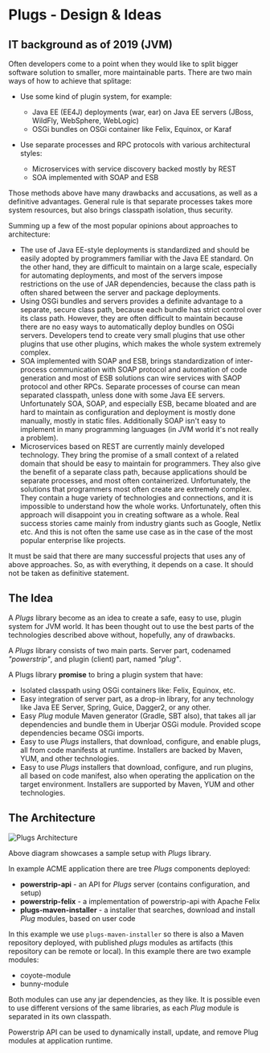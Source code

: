# Plugs - Design & Ideas

## IT background as of 2019 (JVM)

Often developers come to a point when they would like to split bigger 
software solution to smaller, more maintainable parts. There are two main 
ways of how to achieve that splitage:

 * Use some kind of plugin system, for example:
 
   * Java EE (EE4J) deployments (war, ear) on Java EE servers (JBoss, 
     WildFly, WebSphere, WebLogic)
   * OSGi bundles on OSGi container like Felix, Equinox, or Karaf
   
 * Use separate processes and RPC protocols with various architectural styles:
   
   * Microservices with service discovery backed mostly by REST
   * SOA implemented with SOAP and ESB

Those methods above have many drawbacks and accusations, as well as a 
definitive advantages. General rule is that separate processes takes more 
system resources, but also brings classpath isolation, thus security. 

Summing up a few of the most popular opinions about approaches to architecture:

 * The use of Java EE-style deployments is standardized and should be easily
   adopted by programmers familiar with the Java EE standard. On the other 
   hand, they are difficult to maintain on a large scale, especially for 
   automating deployments, and most of the servers impose restrictions on the
   use of JAR dependencies, because the class path is often shared between 
   the server and package deployments.
 * Using OSGi bundles and servers provides a definite advantage to a 
   separate, secure class path, because each bundle has strict control over its 
   class path. However, they are often difficult to maintain because there 
   are no easy ways to automatically deploy bundles on OSGi servers. Developers 
   tend to create very small plugins that use other plugins that use other 
   plugins, which makes the whole system extremely complex.
 * SOA implemented with SOAP and ESB, brings standardization of inter-process 
   communication with SOAP protocol and automation of code generation and 
   most of ESB solutions can wire services with SAOP protocol and other RPCs.
   Separate processes of course can mean separated classpath, unless done 
   with some Java EE servers. Unfortunately SOA, SOAP, and especially ESB, 
   became bloated and are hard to maintain as configuration and deployment is
   mostly done manually, mostly in static files. Additionally SOAP isn't easy
   to implement in many programming languages (in JVM world it's not really a
   problem).
 * Microservices based on REST are currently mainly developed technology.
   They bring the promise of a small context of a related domain that should
   be easy to maintain for programmers. They also give the benefit of a 
   separate class path, because applications should be separate processes, 
   and most often containerized. Unfortunately, the solutions that programmers 
   most often create are extremely complex. They contain a huge variety of 
   technologies and connections, and it is impossible to understand how the 
   whole works. Unfortunately, often this approach will disappoint you in 
   creating software as a whole. Real success stories came mainly from 
   industry giants such as Google, Netlix etc. And this is not often the same
   use case as in the case of the most popular enterprise like projects. 
   
It must be said that there are many successful projects that uses any of 
above approaches. So, as with everything, it depends on a case. It should not
be taken as definitive statement.

## The Idea
 
A *Plugs* library become as an idea to create a safe, easy to use, plugin 
system for JVM world. It has been thought out to use the best parts of the 
technologies described above without, hopefully, any of drawbacks.

A *Plugs* library consists of two main parts. Server part, codenamed 
*"powerstrip"*, and plugin (client) part, named *"plug"*.

A Plugs library **promise** to bring a plugin system that have:

 * Isolated classpath using OSGi containers like: Felix, Equinox, etc. 
 * Easy integration of server part, as a drop-in library, for any technology 
   like Java EE Server, Spring, Guice, Dagger2, or any other.
 * Easy *Plug* module Maven generator (Gradle, SBT also), that takes all jar 
   dependencies and bundle them in Uberjar OSGi module. Provided scope 
   dependencies became OSGi imports.
 * Easy to use *Plugs* installers, that download, configure, and enable plugs, 
   all from code manifests at runtime. Installers are backed by Maven, YUM, and 
   other technologies.
 * Easy to use *Plugs* installers that download, configure, and run plugins, 
   all based on code manifest, also when operating the application on the 
   target environment. Installers are supported by Maven, YUM and other 
   technologies.

## The Architecture

![Plugs Architecture](https://g.gravizo.com/source/svg/%27architecture101?https%3A%2F%2Fraw.githubusercontent.com%2Fwavesoftware%2Fplugs%2Fdevelop%2Fdocs%2Farchitecture.puml)

Above diagram showcases a sample setup with *Plugs* library. 

In example ACME application there are tree *Plugs* components deployed:

 * **powerstrip-api** - an API for *Plugs* server (contains configuration, and 
   setup)
 * **powerstrip-felix** - a implementation of powerstrip-api with Apache Felix
 * **plugs-maven-installer** - a installer that searches, download and 
   install *Plug* modules, based on user code

In this example we use `plugs-maven-installer` so there is also a Maven 
repository deployed, with published *plugs* modules as artifacts (this 
repository can be remote or local). In this example there are two example 
modules:

 * coyote-module
 * bunny-module
 
Both modules can use any jar dependencies, as they like. It is possible even to 
use different versions of the same libraries, as each *Plug* module is 
separated in its own classpath.

Powerstrip API can be used to dynamically install, update, and remove Plug 
modules at application runtime.
